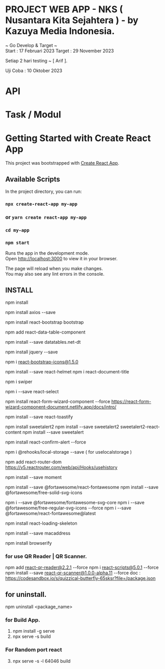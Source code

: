 # PROJECT WEB APP - NKS ( Nusantara Kita Sejahtera ) - by Kazuya Media Indonesia.

~ Go Develop & Target ~  
Start : 17 Februari 2023
Target : 29 November 2023

Setiap 2 hari testing ~ [ Arif ].

Uji Coba : 10 Oktober 2023

# API

# Task / Modul

# Getting Started with Create React App

This project was bootstrapped with [Create React App](https://github.com/facebook/create-react-app).

## Available Scripts

In the project directory, you can run:

### `npx create-react-app my-app`

### or `yarn create react-app my-app`

### `cd my-app`

### `npm start`

Runs the app in the development mode.\
Open [http://localhost:3000](http://localhost:3000) to view it in your browser.

The page will reload when you make changes.\
You may also see any lint errors in the console.

## INSTALL

npm install

npm install axios --save

npm install react-bootstrap bootstrap

npm add react-data-table-component

npm install --save datatables.net-dt

npm install jquery --save

npm i react-bootstrap-icons@1.5.0

npm install --save react-helmet
npm i react-document-title

<!-- for slider contents -->

npm i swiper

<!-- for select -->

npm i --save react-select

<!-- for form wizard -->

npm install react-form-wizard-component --force
https://react-form-wizard-component-document.netlify.app/docs/intro/

<!-- toast alert -->

npm install --save react-toastify

<!-- npm install sweetalert --save -->

npm install sweetalert2
npm install --save sweetalert2 sweetalert2-react-content
npm install --save sweetalert

<!-- custom alert dialog -->

npm install react-confirm-alert --force

npm i @rehooks/local-storage --save   ( for uselocalstorage )
 <!-- - import { writeStorage, deleteFromStorage, useLocalStorage } from '@rehooks/local-storage'; -->
 <!-- https://www.npmjs.com/package/@rehooks/local-storage -->

<!-- react-router-dom -->

npm add react-router-dom
https://v5.reactrouter.com/web/api/Hooks/usehistory

npm install --save moment

npm install --save @fortawesome/react-fontawesome
npm install --save @fortawesome/free-solid-svg-icons

<!-- font awesome react -->
npm i --save @fortawesome/fontawesome-svg-core
npm i --save @fortawesome/free-regular-svg-icons --force
npm i --save @fortawesome/react-fontawesome@latest

<!-- skeleton loading -->
npm install react-loading-skeleton

<!-- mac adreas -->
npm install --save macaddress
<!-- browserify -->
npm install browserify

### for use QR Reader | QR Scanner.

npm add react-qr-reader@2.2.1 --force
npm i react-scripts@5.0.1 --force
npm install --save react-qr-scanner@1.0.0-alpha.11 --force
doc : https://codesandbox.io/s/quizzical-butterfly-65sksr?file=/package.json

## for uninstall.

npm uninstall <package_name>

### for Build App.

1. npm install -g serve
2. npx serve -s build

### For Random port react

3. npx serve -s -l 64046 build
